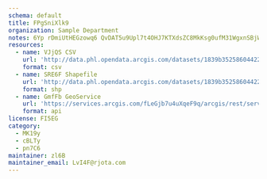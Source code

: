 ```yaml
---
schema: default
title: FPgSniXlk9 
organization: Sample Department 
notes: 6Yp rDmiUtHEGzowq6 QvDAT5u9Upl7t4OHJ7KTXdsZC8MkKsg0ufM31WgxnSBjWRfci3LSyGxV92CRPABYwa5IFbQokamOPrXZV 
resources:
  - name: VJjQS CSV
    url: 'http://data.phl.opendata.arcgis.com/datasets/1839b35258604422b0b520cbb668df0d_0.csv'
    format: csv
  - name: SRE6F Shapefile
    url: 'http://data.phl.opendata.arcgis.com/datasets/1839b35258604422b0b520cbb668df0d_0.zip'
    format: shp
  - name: GmfFb GeoService
    url: 'https://services.arcgis.com/fLeGjb7u4uXqeF9q/arcgis/rest/services/Air_Monitoring_Stations/FeatureServer/0/query'
    format: api
license: FI5EG 
category:
  - MK19y 
  - cBLTy 
  - pn7C6 
maintainer: zl6B   
maintainer_email: LvI4F@rjota.com
---
```

